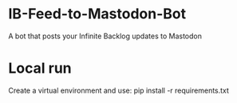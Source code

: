 # IB-Feed-to-Mastodon-Bot
A bot that posts your Infinite Backlog updates to Mastodon

# Local run
Create a virtual environment and use: 
pip install -r requirements.txt
